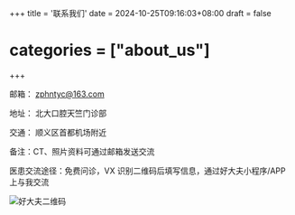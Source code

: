 +++
title = '联系我们'
date = 2024-10-25T09:16:03+08:00
draft = false
# categories = ["about_us"]
+++



邮箱： zphntyc@163.com 

地址： 北大口腔天竺门诊部

交通： 顺义区首都机场附近

备注：CT、照片资料可通过邮箱发送交流

医患交流途径：免费问诊，VX 识别二维码后填写信息，通过好大夫小程序/APP 上与我交流

![好大夫二维码](https://github.com/user-attachments/assets/a495a9ea-27a6-4d5a-8e9f-5a440c1198b5)
